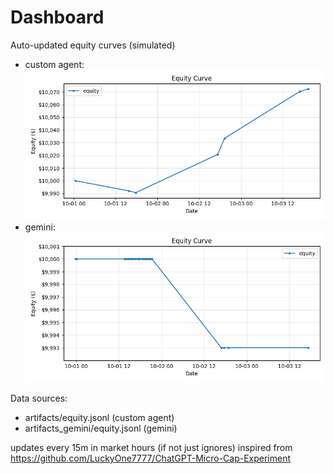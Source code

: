 # Dashboard

Auto-updated equity curves (simulated)

- custom agent: ![Equity Curve](artifacts/equity.png?v=7809274)
- gemini: ![Equity Curve (Gemini)](artifacts_gemini/equity.png?v=7809274)

Data sources:
- artifacts/equity.jsonl (custom agent)
- artifacts_gemini/equity.jsonl (gemini)

updates every 15m in market hours (if not just ignores)
inspired from https://github.com/LuckyOne7777/ChatGPT-Micro-Cap-Experiment